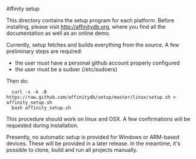 Affinity setup

This directory contains the setup program for each platform.
Before installing, please visit http://affinitydb.org, where
you find all the documentation as well as an online demo.

Currently, setup fetches and builds everything from the source.
A few preliminary steps are required:

 * the user must have a personal github account properly configured
 * the user must be a sudoer (/etc/sudoers)

Then do:

      curl -s -k -B https://raw.github.com/affinitydb/setup/master/linux/setup.sh > affinity_setup.sh
      bash affinity_setup.sh

This procedure should work on linux and OSX.
A few confirmations will be requested during installation.

Presently, no automatic setup is provided for Windows or ARM-based devices.
These will be provided in a later release. In the meantime, it's possible to
clone, build and run all projects manually.
